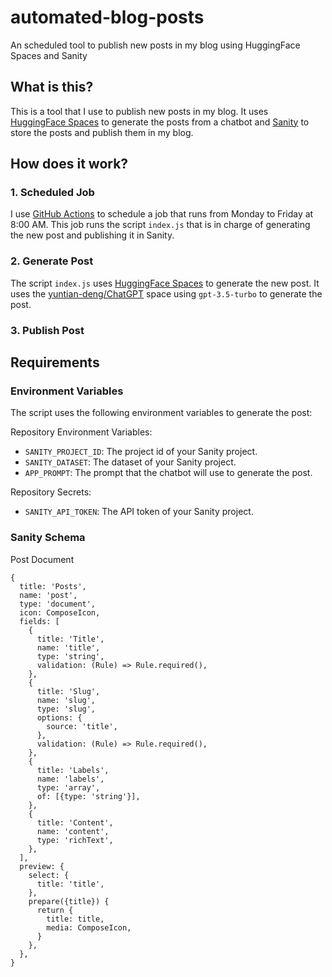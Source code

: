 # automated-blog-posts
An scheduled tool to publish new posts in my blog using HuggingFace Spaces and Sanity

## What is this?
This is a tool that I use to publish new posts in my blog. It uses [HuggingFace Spaces](https://huggingface.co/spaces) to generate the posts from a chatbot and [Sanity](https://www.sanity.io/) to store the posts and publish them in my blog.

## How does it work?

### 1. Scheduled Job
I use [GitHub Actions](https://github.com/features/actions) to schedule a job that runs from Monday to Friday at 8:00 AM. This job runs the script `index.js` that is in charge of generating the new post and publishing it in Sanity.

### 2. Generate Post
The script `index.js` uses [HuggingFace Spaces](https://huggingface.co/spaces) to generate the new post. It uses the [yuntian-deng/ChatGPT](https://huggingface.co/spaces/yuntian-deng/ChatGPT) space using `gpt-3.5-turbo` to generate the post.

### 3. Publish Post

## Requirements

### Environment Variables
The script uses the following environment variables to generate the post:

Repository Environment Variables:
- `SANITY_PROJECT_ID`: The project id of your Sanity project.
- `SANITY_DATASET`: The dataset of your Sanity project.
- `APP_PROMPT`: The prompt that the chatbot will use to generate the post.

Repository Secrets:
- `SANITY_API_TOKEN`: The API token of your Sanity project.

### Sanity Schema
Post Document 

```
{
  title: 'Posts',
  name: 'post',
  type: 'document',
  icon: ComposeIcon,
  fields: [
    {
      title: 'Title',
      name: 'title',
      type: 'string',
      validation: (Rule) => Rule.required(),
    },
    {
      title: 'Slug',
      name: 'slug',
      type: 'slug',
      options: {
        source: 'title',
      },
      validation: (Rule) => Rule.required(),
    },
    {
      title: 'Labels',
      name: 'labels',
      type: 'array',
      of: [{type: 'string'}],
    },
    {
      title: 'Content',
      name: 'content',
      type: 'richText',
    },
  ],
  preview: {
    select: {
      title: 'title',
    },
    prepare({title}) {
      return {
        title: title,
        media: ComposeIcon,
      }
    },
  },
}
```


